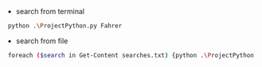 
* search from terminal
```bash
 python .\ProjectPython.py Fahrer
 ```

* search from file
```bash
 foreach ($search in Get-Content searches.txt) {python .\ProjectPython.py $search}
 ```

